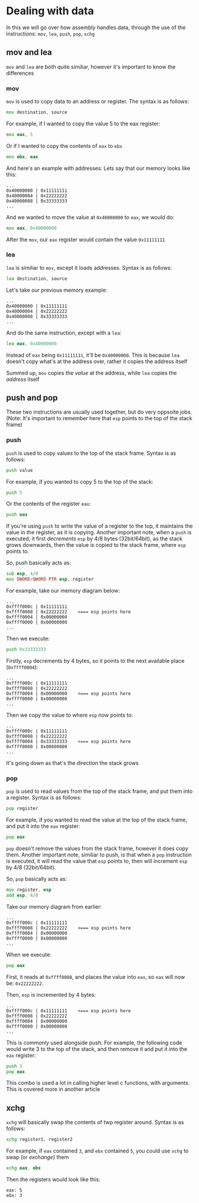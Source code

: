 # Dealing with data

In this we will go over how assembly handles data, through the use of the instructions: `mov`, `lea`, `push`, `pop`, `xchg`

## mov and lea

`mov` and `lea` are both quite similiar, however it's important to know the differences

### mov
`mov` is used to copy data to an address or register. The syntax is as follows:

```asm
mov destination, source
```

 For example, if I wanted to copy the value 5 to the eax register:
 ```asm
 mov eax, 5
 ```
 
 Or if I wanted to copy the contents of `eax` to `ebx`
 ```asm
 mov ebx, eax
 ```
 And here's an example with addresses:
 Lets say that our memory looks like this:
 ```
 ...
 0x40000000 | 0x11111111
 0x40000004 | 0x22222222
 0x40000008 | 0x33333333
 ...
 ```
 And we wanted to move the value at `0x40000000` to `eax`, we would do:
 ```asm
 mov eax, 0x40000000
 ```
 After the `mov`, our `eax` register would contain the value `0x11111111`
 
 ### lea
 
 `lea` is similiar to `mov`, except it loads addresses. Syntax is as follows:
 ```asm
 lea destination, source
 ```
 Let's take our previous memory example:
 ```
 ...
 0x40000000 | 0x11111111
 0x40000004 | 0x22222222
 0x40000008 | 0x33333333
 ...
 ```
 And do the same instruction, except with a `lea`:
 ```asm
 lea eax, 0x40000000
 ```
 Instead of `eax` being `0x11111111`, it'll be `0x40000000`. This is because `lea` doesn't copy what's at the address over, rather it copies the address itself
 
 
 Summed up, `mov` copies the *value* at the address, while `lea` copies the *address* itself
 
 ## push and pop
 
 These two instructions are usually used together, but do very oppsoite jobs. 
 (Note: It's important to remember here that `esp` points to the top of the stack frame)
 
 ### push
 `push` is used to copy values to the top of the stack frame. Syntax is as follows:
 
 ```asm
 push value
 ```
 
 For example, if you wanted to copy 5 to the top of the stack:
 ```asm
 push 5
 ```
 
 Or the contents of the register `eax`:
 ```asm
 push eax
 ```
 
 If you're using `push` to write the value of a register to the top, it maintains the value in the register, as it is copying. Another important note, when a `push` is executed, it first *decrements* `esp` by 4/8 bytes (32bit/64bit), as the stack grows downwards, then the value is copied to the stack frame, where `esp` points to. 
 
 So, push basically acts as:
 ```asm
 sub esp, 4/8
 mov DWORD/QWORD PTR esp, register
 ```
 
 For example, take our memory diagram below:
 ```
 ...
 0xffff000c | 0x11111111
 0xffff0008 | 0x22222222    <=== esp points here
 0xffff0004 | 0x00000000
 0xffff0000 | 0x00000000
 ...
 ```
 
 Then we execute:
 ```asm
 push 0x33333333
 ```
 Firstly, `esp` decrements by 4 bytes, so it points to the next available place (`0xffff0004`):
 ```
 ...
 0xffff000c | 0x11111111
 0xffff0008 | 0x22222222
 0xffff0004 | 0x00000000    <=== esp points here
 0xffff0000 | 0x00000000
 ...
 ```
 
 Then we copy the value to where `esp` now points to:
 ```
 ...
 0xffff000c | 0x11111111
 0xffff0008 | 0x22222222
 0xffff0004 | 0x33333333    <=== esp points here
 0xffff0000 | 0x00000000
 ...
 ```
 
 It's going down as that's the direction the stack grows
 
 ### pop
 
 `pop` is used to read values from the top of the stack frame, and put them into a register. Syntax is as follows:
 
 ```asm
 pop register
 ```
 
 For example, if you wanted to read the value at the top of the stack frame, and put it into the `eax` register:
 ```asm
 pop eax
 ```
 
 `pop` doesn't remove the values from the stack frame, however it does copy them. Another important note, similiar to push, is that when a `pop` instruction is executed, it will read the value that `esp` points to, then will increment `esp` by 4/8 (32bit/64bit). 

So, `pop` basically acts as:

```asm
mov register, esp
add esp, 4/8
```

 Take our memory diagram from earlier:
 
 ```
 ...
 0xffff000c | 0x11111111
 0xffff0008 | 0x22222222    <=== esp points here
 0xffff0004 | 0x00000000
 0xffff0000 | 0x00000000
 ...
 ```
 When we execute:
 ```asm
 pop eax
 ```
 First, it reads at `0xffff0008`, and places the value into `eax`, so `eax` will now be: `0x22222222`.
 
 Then, `esp` is incremented by 4 bytes:
 
 ```
 ...
 0xffff000c | 0x11111111    <=== esp points here
 0xffff0008 | 0x22222222
 0xffff0004 | 0x00000000
 0xffff0000 | 0x00000000
 ...
 ```
 
 This is commonly used alongside push. For example, the following code would write 3 to the top of the stack, and then remove it and put it into the `eax` register:
 ```asm
 push 3
 pop eax
 ```
 
 This combo is used a lot in calling higher level c functions, with arguments. This is covered more in another article
 
 ## xchg
 
 `xchg` will basically swap the contents of twp register around. Syntax is as follows:
 
 ```asm
 xchg register1, register2
 ```
 For example, if `eax` contained `3`, and `ebx` contained `5`, you could use `xchg` to swap (or *exchange*) them
 
 ```asm
 xchg eax, ebx
 ```
 Then the registers would look like this:
 ```
 eax: 5
 ebx: 3
 ```
